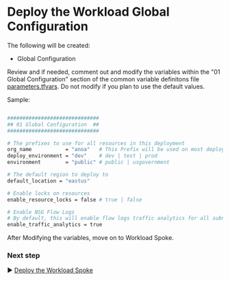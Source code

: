 # Deploy the Workload Global Configuration

The following will be created:

* Global Configuration

Review and if needed, comment out and modify the variables within the "01 Global Configuration" section of the common variable definitons file [parameters.tfvars](./tfvars/parameters.tfvars). Do not modify if you plan to use the default values.

Sample:

```bash

##############################
## 01 Global Configuration  ##
##############################

# The prefixes to use for all resources in this deployment
org_name           = "anoa"   # This Prefix will be used on most deployed resources.  10 Characters max.
deploy_environment = "dev"    # dev | test | prod
environment        = "public" # public | usgovernment

# The default region to deploy to
default_location = "eastus"

# Enable locks on resources
enable_resource_locks = false # true | false

# Enable NSG Flow Logs
# By default, this will enable flow logs traffic analytics for all subnets.
enable_traffic_analytics = true

```

After Modifying the variables, move on to Workload Spoke.

### Next step

:arrow_forward: [Deploy the Workload Spoke](./02-Workload-Spoke.md)